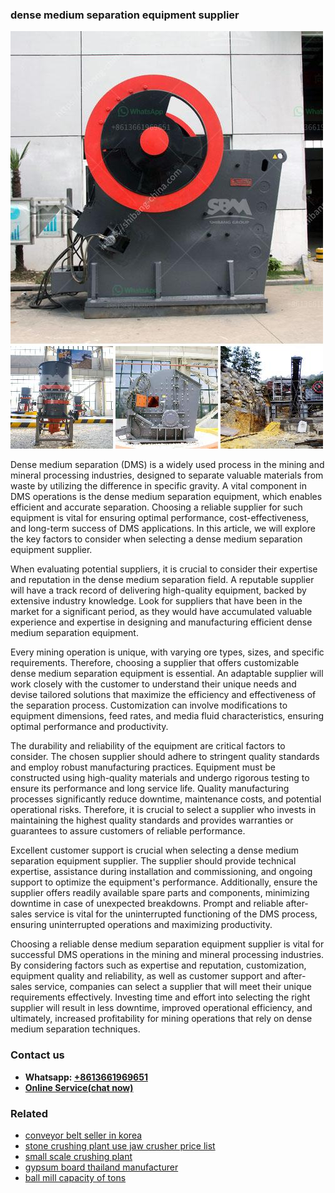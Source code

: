 <h3>dense medium separation equipment supplier</h3><img src='1702953173.jpg' alt=''><p>Dense medium separation (DMS) is a widely used process in the mining and mineral processing industries, designed to separate valuable materials from waste by utilizing the difference in specific gravity. A vital component in DMS operations is the dense medium separation equipment, which enables efficient and accurate separation. Choosing a reliable supplier for such equipment is vital for ensuring optimal performance, cost-effectiveness, and long-term success of DMS applications. In this article, we will explore the key factors to consider when selecting a dense medium separation equipment supplier.</p><p>When evaluating potential suppliers, it is crucial to consider their expertise and reputation in the dense medium separation field. A reputable supplier will have a track record of delivering high-quality equipment, backed by extensive industry knowledge. Look for suppliers that have been in the market for a significant period, as they would have accumulated valuable experience and expertise in designing and manufacturing efficient dense medium separation equipment.</p><p>Every mining operation is unique, with varying ore types, sizes, and specific requirements. Therefore, choosing a supplier that offers customizable dense medium separation equipment is essential. An adaptable supplier will work closely with the customer to understand their unique needs and devise tailored solutions that maximize the efficiency and effectiveness of the separation process. Customization can involve modifications to equipment dimensions, feed rates, and media fluid characteristics, ensuring optimal performance and productivity.</p><p>The durability and reliability of the equipment are critical factors to consider. The chosen supplier should adhere to stringent quality standards and employ robust manufacturing practices. Equipment must be constructed using high-quality materials and undergo rigorous testing to ensure its performance and long service life. Quality manufacturing processes significantly reduce downtime, maintenance costs, and potential operational risks. Therefore, it is crucial to select a supplier who invests in maintaining the highest quality standards and provides warranties or guarantees to assure customers of reliable performance.</p><p>Excellent customer support is crucial when selecting a dense medium separation equipment supplier. The supplier should provide technical expertise, assistance during installation and commissioning, and ongoing support to optimize the equipment's performance. Additionally, ensure the supplier offers readily available spare parts and components, minimizing downtime in case of unexpected breakdowns. Prompt and reliable after-sales service is vital for the uninterrupted functioning of the DMS process, ensuring uninterrupted operations and maximizing productivity.</p><p>Choosing a reliable dense medium separation equipment supplier is vital for successful DMS operations in the mining and mineral processing industries. By considering factors such as expertise and reputation, customization, equipment quality and reliability, as well as customer support and after-sales service, companies can select a supplier that will meet their unique requirements effectively. Investing time and effort into selecting the right supplier will result in less downtime, improved operational efficiency, and ultimately, increased profitability for mining operations that rely on dense medium separation techniques.</p><h3>Contact us</h3><ul><li><strong>Whatsapp:&nbsp;<a href="https://wa.me/8613661969651">+8613661969651</a></strong></li><li><a href="https://swt.shibang-china.com/?git&amp;zhl&amp;dense medium separation equipment supplier"><strong>Online Service(chat now)</strong></a></li></ul><h3>Related</h3><ul><li><a href='conveyor belt seller in korea.md'>conveyor belt seller in korea</a></li><li><a href='stone crushing plant use jaw crusher price list.md'>stone crushing plant use jaw crusher price list</a></li><li><a href='small scale crushing plant.md'>small scale crushing plant</a></li><li><a href='gypsum board thailand manufacturer.md'>gypsum board thailand manufacturer</a></li><li><a href='ball mill capacity of tons.md'>ball mill capacity of tons</a></li></ul>